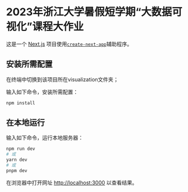 # 2023年浙江大学暑假短学期“大数据可视化”课程大作业

这是一个 [Next.js](https://nextjs.org/) 项目使用[`create-next-app`](https://github.com/vercel/next.js/tree/canary/packages/create-next-app)辅助程序。

## 安装所需配置

在终端中切换到该项目所在visualization文件夹；

输入如下命令，安装所需配置：

```bash
npm install
```

## 在本地运行

输入如下命令，运行本地服务器：

```bash
npm run dev
# 或
yarn dev
# 或
pnpm dev
```

在浏览器中打开网址 [http://localhost:3000](http://localhost:3000) 以查看结果。